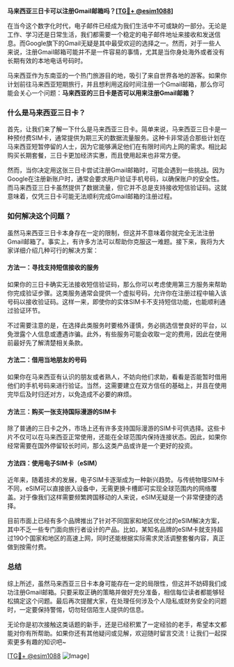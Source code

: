 **马来西亚三日卡可以注册Gmail邮箱吗？[[TG💪+ @esim1088](https://t.me/s/esim1088)]**

在当今这个数字化时代，电子邮件已经成为我们生活中不可或缺的一部分。无论是工作、学习还是日常生活，我们都需要一个稳定的电子邮件地址来接收和发送信息。而Google旗下的Gmail无疑是其中最受欢迎的选择之一。然而，对于一些人来说，注册Gmail邮箱可能并不是一件容易的事情，尤其是当你身处海外或者没有长期有效的本地电话号码时。

马来西亚作为东南亚的一个热门旅游目的地，吸引了来自世界各地的游客。如果你计划前往马来西亚短期旅行，并且想利用这段时间注册一个Gmail邮箱，那么你可能会关心一个问题：**马来西亚的三日卡是否可以用来注册Gmail邮箱？**

### 什么是马来西亚三日卡？

首先，让我们来了解一下什么是马来西亚三日卡。简单来说，马来西亚三日卡是一种预付费SIM卡，通常提供为期三天的数据流量服务。这种卡非常适合那些计划在马来西亚短暂停留的人士，因为它能够满足他们在有限时间内上网的需求。相比起购买长期套餐，三日卡更加经济实惠，而且使用起来也非常方便。

然而，当你决定用这张三日卡尝试注册Gmail邮箱时，可能会遇到一些挑战。因为Google在注册新账户时，通常会要求用户验证手机号码，以确保账户的安全性。而马来西亚三日卡虽然提供了数据流量，但它并不总是支持接收短信验证码。这就意味着，仅凭三日卡可能无法顺利完成Gmail邮箱的注册过程。

### 如何解决这个问题？

虽然马来西亚三日卡本身存在一定的限制，但这并不意味着你就完全无法注册Gmail邮箱了。事实上，有许多方法可以帮助你克服这一难题。接下来，我将为大家详细介绍几种可行的解决方案：

#### 方法一：寻找支持短信接收的服务

如果你的三日卡确实无法接收短信验证码，那么你可以考虑使用第三方服务来帮助你完成验证步骤。这类服务通常会提供一个虚拟号码，允许你在注册过程中输入该号码以接收验证码。这样一来，即使你的实体SIM卡不支持短信功能，也能顺利通过验证环节。

不过需要注意的是，在选择此类服务时要格外谨慎，务必挑选信誉良好的平台，以免泄露个人信息或遭遇诈骗。此外，有些服务可能会收取一定的费用，因此在使用前最好先了解清楚相关条款。

#### 方法二：借用当地朋友的号码

如果你在马来西亚有认识的朋友或者熟人，不妨向他们求助，看看是否能暂时借用他们的手机号码来进行验证。当然，这需要建立在双方信任的基础上，并且在使用完毕后及时归还对方，以免造成不必要的麻烦。

#### 方法三：购买一张支持国际漫游的SIM卡

除了普通的三日卡之外，市场上还有许多支持国际漫游的SIM卡可供选择。这些卡片不仅可以在马来西亚正常使用，还能在全球范围内保持连接状态。因此，如果你经常需要在国外停留较长时间，那么这类产品或许是一个更好的投资。

#### 方法四：使用电子SIM卡（eSIM）

近年来，随着技术的发展，电子SIM卡逐渐成为一种新兴趋势。与传统物理SIM卡不同，eSIM可以直接嵌入设备中，无需更换卡槽即可实现全球范围内的网络覆盖。对于像我们这样需要频繁跨国移动的人来说，eSIM无疑是一个非常便捷的选择。

目前市面上已经有多个品牌推出了针对不同国家和地区优化过的eSIM解决方案，其中不乏一些专门面向旅行者设计的产品。比如，某知名品牌的eSIM卡就支持超过190个国家和地区的高速上网，同时还能根据实际需求灵活调整套餐内容，真正做到按需付费。

### 总结

综上所述，虽然马来西亚三日卡本身可能存在一定的局限性，但这并不妨碍我们成功注册Gmail邮箱。只要采取正确的策略并做好充分准备，相信每位读者都能够轻松搞定这个问题。最后再次提醒大家，在处理任何涉及个人隐私或财务安全的问题时，一定要保持警惕，切勿轻信陌生人提供的信息。

无论你是初次接触这类话题的新手，还是已经积累了一定经验的老手，希望本文都能对你有所帮助。如果你还有其他疑问或见解，欢迎随时留言交流！让我们一起探索更多有趣的知识吧~

[[TG💪+ @esim1088](https://t.me/s/esim1088) ![Image](https://i.postimg.cc/4NQfJmqS/Snipaste-2025-05-13-00-14-12.png)]